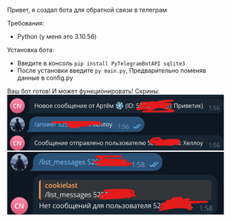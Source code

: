Привет, я создал бота для обратной связи в телеграм

Требования:
- Python (у меня это 3.10.56)

Установка бота:
- Введите в консоль `pip install PyTelegramBotAPI sqlite3`
- После установки введите `py main.py`, Предварительно поменяв данные в config.py

Ваш бот готов! И может функционировать!
Скрины:
<img src="https://github.com/cookielast/feedback_bot/blob/main/screenshots/answer.png">
<img src="https://github.com/cookielast/feedback_bot/blob/main/screenshots/list_mesages.png">
